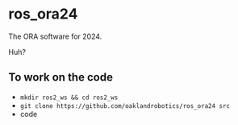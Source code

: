 # ros_ora24

The ORA software for 2024.

Huh?

## To work on the code

- `mkdir ros2_ws && cd ros2_ws`
- `git clone https://github.com/oaklandrobotics/ros_ora24 src`
- code